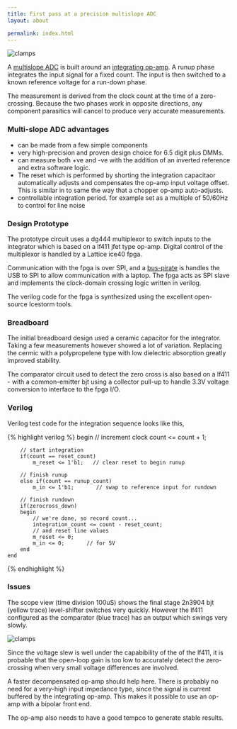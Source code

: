 ```yaml
---
title: First pass at a precision multislope ADC 
layout: about

permalink: index.html
---
```



![clamps](http://s3.julian1.io/rx100/smaller/DSC02417.JPG)


A [multislope ADC](https://en.wikipedia.org/wiki/Integrating_ADC) is built around an [integrating op-amp](https://en.wikipedia.org/wiki/Op_amp_integrator). A runup phase integrates the input signal for a fixed count. The input is then switched to a known reference voltage for a run-down phase. 

The measurement is derived from the clock count at the time of a zero-crossing. Because the two phases work in opposite directions, any component parasitics will cancel to produce very accurate measurements. 

### Multi-slope ADC advantages


  - can be made from a few simple components
  - very high-precision and proven design choice for 6.5 digit plus DMMs.
  - can measure both +ve and -ve with the addition of an inverted reference and extra software logic. 
  - The reset which is performed by shorting the integration capacitaor automatically adjusts and compensates the op-amp input voltage offset. This is similar in to same the way that a chopper op-amp auto-adjusts. 
  - controllable integration period. for example set as a multiple of 50/60Hz to control for line noise 

### Design Prototype

The prototype circuit uses a dg444 multiplexor to switch inputs to the integrator which is based on a lf411 jfet type op-amp. Digital control of the multiplexor is handled by a Lattice ice40 fpga. 

Communication with the fpga is over SPI, and a [bus-pirate](http://dangerousprototypes.com/docs/Bus_Pirate) is handles the USB to SPI to allow communication with a laptop. The fpga acts as SPI slave and implements the clock-domain crossing logic written in verilog.  

The verilog code for the fpga is synthesized using the excellent open-source Icestorm tools. 


### Breadboard

The initial breadboard design used a ceramic capacitor for the integrator. Taking a few measurements however showed a lot of variation. Replacing the cermic with a polypropelene type with low  dielectric absorption greatly improved stability.

The comparator circuit used to detect the zero cross is also based on a lf411 - with a common-emitter bjt using a collector pull-up to handle 3.3V voltage conversion to interface to the fpga I/O. 



### Verilog


Verilog test code for the integration sequence looks like this,

{% highlight verilog %}
    begin
        // increment clock
        count <= count + 1;
        
        // start integration
        if(count == reset_count)
            m_reset <= 1'b1;   // clear reset to begin runup
            
        // finish runup
        else if(count == runup_count)
            m_in <= 1'b1;       // swap to reference input for rundown
            
        // finish rundown
        if(zerocross_down)
        begin
            // we're done, so record count...
            integration_count <= count - reset_count;
            // and reset line values
            m_reset <= 0;
            m_in <= 0;       // for 5V
        end 
    end 
{% endhighlight %}

    


### Issues

The scope view (time division 100uS) shows the final stage 2n3904 bjt (yellow trace) level-shifter switches very quickly. However the lf411 configured as the comparator (blue trace) has an output which swings very slowly.  


![clamps](http://s3.julian1.io/rx100/smaller/DSC02420.JPG)

Since the voltage slew is well under the capabibility of the of the lf411, it is probable that the open-loop gain is too low to accurately detect the zero-crossing when very small voltage differences are involved. 

A faster decompensated op-amp should help here. There is probably no need for a very-high input impedance type, since the signal is current buffered by the integrating op-amp. This makes it possible to use an op-amp with a bipolar front end.

The op-amp also needs to have a good tempco to generate stable results.

